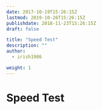 ```yaml
---
date: 2017-10-19T15:26:15Z
lastmod: 2019-10-26T15:26:15Z
publishdate: 2018-11-23T15:26:15Z
draft: false

title: "Speed Test"
description: ""
author:
  - irish1986

weight: 1
---
```


# Speed Test
